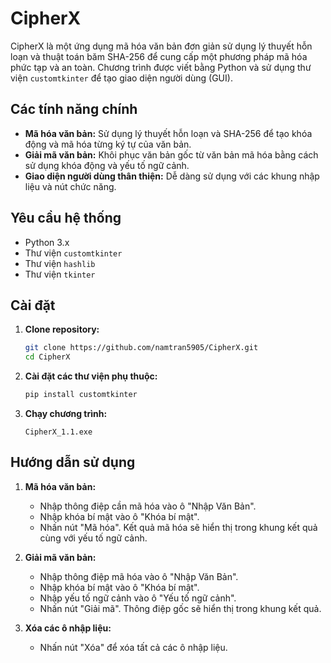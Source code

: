 # CipherX

CipherX là một ứng dụng mã hóa văn bản đơn giản sử dụng lý thuyết hỗn loạn và thuật toán băm SHA-256 để cung cấp một phương pháp mã hóa phức tạp và an toàn. Chương trình được viết bằng Python và sử dụng thư viện `customtkinter` để tạo giao diện người dùng (GUI).

## Các tính năng chính

- **Mã hóa văn bản:** Sử dụng lý thuyết hỗn loạn và SHA-256 để tạo khóa động và mã hóa từng ký tự của văn bản.
- **Giải mã văn bản:** Khôi phục văn bản gốc từ văn bản mã hóa bằng cách sử dụng khóa động và yếu tố ngữ cảnh.
- **Giao diện người dùng thân thiện:** Dễ dàng sử dụng với các khung nhập liệu và nút chức năng.

## Yêu cầu hệ thống

- Python 3.x
- Thư viện `customtkinter`
- Thư viện `hashlib`
- Thư viện `tkinter`

## Cài đặt

1. **Clone repository:**

    ```sh
    git clone https://github.com/namtran5905/CipherX.git
    cd CipherX
    ```

2. **Cài đặt các thư viện phụ thuộc:**

    ```sh
    pip install customtkinter
    ```

3. **Chạy chương trình:**

    ```
    CipherX_1.1.exe
    ```

## Hướng dẫn sử dụng

1. **Mã hóa văn bản:**
   - Nhập thông điệp cần mã hóa vào ô "Nhập Văn Bản".
   - Nhập khóa bí mật vào ô "Khóa bí mật".
   - Nhấn nút "Mã hóa". Kết quả mã hóa sẽ hiển thị trong khung kết quả cùng với yếu tố ngữ cảnh.

2. **Giải mã văn bản:**
   - Nhập thông điệp mã hóa vào ô "Nhập Văn Bản".
   - Nhập khóa bí mật vào ô "Khóa bí mật".
   - Nhập yếu tố ngữ cảnh vào ô "Yếu tố ngữ cảnh".
   - Nhấn nút "Giải mã". Thông điệp gốc sẽ hiển thị trong khung kết quả.

3. **Xóa các ô nhập liệu:**
   - Nhấn nút "Xóa" để xóa tất cả các ô nhập liệu.
